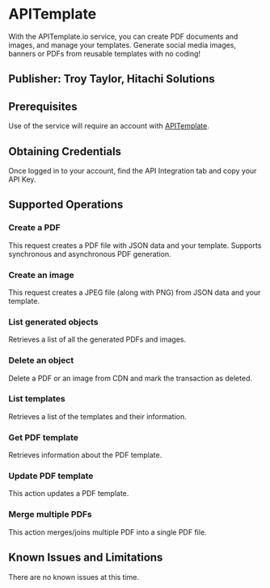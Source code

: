 # APITemplate
With the APITemplate.io service, you can create PDF documents and images, and manage your templates. Generate social media images, banners or PDFs from reusable templates with no coding!

## Publisher: Troy Taylor, Hitachi Solutions

## Prerequisites
Use of the service will require an account with [APITemplate](https://app.apitemplate.io/accounts/signup/).

## Obtaining Credentials
Once logged in to your account, find the API Integration tab and copy your API Key.

## Supported Operations
### Create a PDF
This request creates a PDF file with JSON data and your template. Supports synchronous and asynchronous PDF generation.
### Create an image
This request creates a JPEG file (along with PNG) from JSON data and your template.
### List generated objects
Retrieves a list of all the generated PDFs and images.
### Delete an object
Delete a PDF or an image from CDN and mark the transaction as deleted.
### List templates
Retrieves a list of the templates and their information.
### Get PDF template
Retrieves information about the PDF template.
### Update PDF template
This action updates a PDF template.
### Merge multiple PDFs
This action merges/joins multiple PDF into a single PDF file.

## Known Issues and Limitations
There are no known issues at this time.
